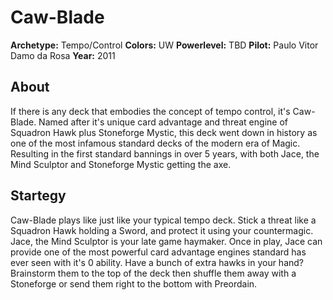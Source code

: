 # Caw-Blade

**Archetype:** Tempo/Control
**Colors:** UW
**Powerlevel:** TBD
**Pilot:** Paulo Vitor Damo da Rosa
**Year:** 2011

## About

If there is any deck that embodies the concept of tempo control, it's Caw-Blade. Named after it's unique card advantage and threat engine of Squadron Hawk plus Stoneforge Mystic, this deck went down in history as one of the most infamous standard decks of the modern era of Magic. Resulting in the first standard bannings in over 5 years, with both Jace, the Mind Sculptor and Stoneforge Mystic getting the axe.

## Startegy 

Caw-Blade plays like just like your typical tempo deck. Stick a threat like a Squadron Hawk holding a Sword, and protect it using your countermagic. Jace, the Mind Sculptor is your late game haymaker. Once in play, Jace can provide one of the most powerful card advantage engines standard has ever seen with it's 0 ability. Have a bunch of extra hawks in your hand? Brainstorm them to the top of the deck then shuffle them away with a Stoneforge or send them right to the bottom with Preordain.
